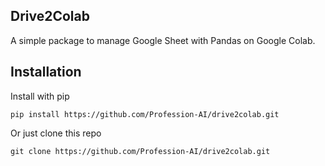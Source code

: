 ## Drive2Colab
A simple package to manage Google Sheet with Pandas on Google Colab.

## Installation
Install with pip
```
pip install https://github.com/Profession-AI/drive2colab.git
```
Or just clone this repo
```
git clone https://github.com/Profession-AI/drive2colab.git
```

